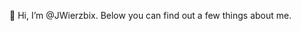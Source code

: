 👋 Hi, I’m @JWierzbix.
Below you can find out a few things about me.
<!---
*****************************
********* KNOWLEDGE *********
*****************************
=============================
Technology used:
-----------------------------
> C# : .Net Core, .Net Framework, Windows Forms, WPF
> HTML, CSS, JS, PHP, XML/XSLT, phpMyAdmin, mySQL
> Python
> T-SQL
> Software Engeneering: UML, PERT, GANTT
> Structural Programming, Object Oriented Programming
=============================
Algorithms & Data Structures:
-----------------------------
> Dynamic Programming, Win & Qoncuer
> Sorting Algortithms, Searching Algorithms, Greedy Programming
> Graphs
> Optimalisation Methods
> Numerical Methods
> Heap, Queue, Binary Tree, List, Dictionary, Arrayys
=============================
Software Used:
-----------------------------
> Visual Studio, PyCharm, Notepad++
> SQL Management Studio
> CBA hosting (for Web developement)
> LateX
> Azure: DNS, IIS, Virtual Machines 
=============================
Projects:
-----------------------------
1. Prolog Validator (used: C#, Windows Forms)
everything connected with this project: https://github.com/przemekpia/IO.git 
****
everything below is on WebSide: http://jakubwierzbicki.cba.pl/ login:sggw , pass:123
2. Simple Calculator (used: JavaScript, HTML5, CSS)
3. Data WareHouse for Math tutoring (used: PHP, HTML5, CSS)
4. Logging Lobby (used: PHP, HTML5, CSS)
5. Invoice (used: XML, XSLT, HTML5)
****
6.
7.
--->
